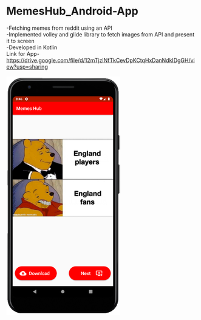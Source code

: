 # MemesHub_Android-App
-Fetching memes from reddit using an API<br>
-Implemented volley and glide library to fetch images from API and present it to screen<br>
-Developed in Kotlin<br>
Link for App- https://drive.google.com/file/d/12mTjzINfTkCevDpKCtqHxDanNdkIDgGH/view?usp=sharing
<br><br>
<img src="mh1.PNG" width=300>
